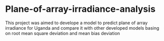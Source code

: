 # Plane-of-array-irradiance-analysis
This project was aimed to develope a model to predict plane of array irradiance for Uganda and compare it with other developed models basing on root mean square deviation and mean bias deviation

